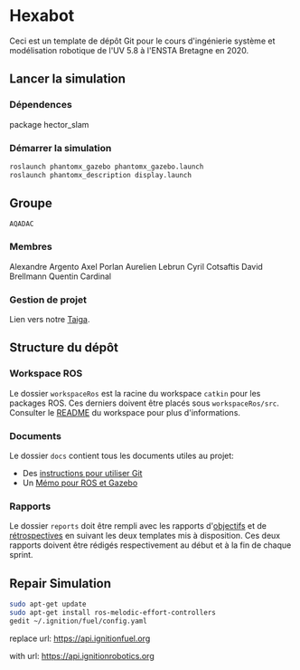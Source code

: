# Hexabot

Ceci est un template de dépôt Git pour le cours d'ingénierie système et modélisation robotique de l'UV 5.8 à l'ENSTA Bretagne en 2020.


## Lancer la simulation

### Dépendences

package hector_slam


### Démarrer la simulation
```bash
roslaunch phantomx_gazebo phantomx_gazebo.launch
roslaunch phantomx_description display.launch


```


## Groupe
	AQADAC

### Membres

Alexandre Argento
Axel Porlan
Aurelien Lebrun
Cyril Cotsaftis
David Brellmann
Quentin Cardinal

### Gestion de projet

Lien vers notre [Taiga](https://tree.taiga.io/project/quentincar-hexabot/backlog).



## Structure du dépôt

### Workspace ROS

Le dossier `workspaceRos` est la racine du workspace `catkin` pour les packages ROS. Ces derniers doivent être placés sous `workspaceRos/src`.    
Consulter le [README](workspaceRos/README.md) du workspace pour plus d'informations.


### Documents

Le dossier `docs` contient tous les documents utiles au projet:
- Des [instructions pour utiliser Git](docs/GitWorkflow.md)
- Un [Mémo pour ROS et Gazebo](docs/MemoROS.pdf)


### Rapports

Le dossier `reports` doit être rempli avec les rapports d'[objectifs](reports/GoalsTemplate.md) et de [rétrospectives](reports/DebriefTemplate.md) en suivant les deux templates mis à disposition. Ces deux rapports doivent être rédigés respectivement au début et à la fin de chaque sprint.

## Repair Simulation
```bash
sudo apt-get update
sudo apt-get install ros-melodic-effort-controllers
gedit ~/.ignition/fuel/config.yaml
```

replace
url: https://api.ignitionfuel.org

with
url: https://api.ignitionrobotics.org
